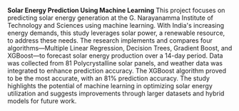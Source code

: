 **Solar Energy Prediction Using Machine Learning**
This project focuses on predicting solar energy generation at the G. Narayanamma Institute of Technology and Sciences using machine learning. With India's increasing energy demands, this study leverages solar power, a renewable resource, to address these needs. The research implements and compares four algorithms—Multiple Linear Regression, Decision Trees, Gradient Boost, and XGBoost—to forecast solar energy production over a 14-day period. Data was collected from 81 Polycrystalline solar panels, and weather data was integrated to enhance prediction accuracy. The XGBoost algorithm proved to be the most accurate, with an 81% prediction accuracy. The study highlights the potential of machine learning in optimizing solar energy utilization and suggests improvements through larger datasets and hybrid models for future work.
